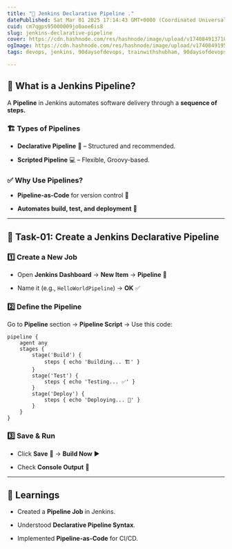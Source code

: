 ```yaml
---
title: "🚀 Jenkins Declarative Pipeline ."
datePublished: Sat Mar 01 2025 17:14:43 GMT+0000 (Coordinated Universal Time)
cuid: cm7qgps95000009jo0aoe6is8
slug: jenkins-declarative-pipeline
cover: https://cdn.hashnode.com/res/hashnode/image/upload/v1740849137104/c5a7ca2c-03f3-4f26-989d-55bc2daf94dd.png
ogImage: https://cdn.hashnode.com/res/hashnode/image/upload/v1740849195158/ff849a09-1b7f-4202-b298-08d85005a468.png
tags: devops, jenkins, 90daysofdevops, trainwithshubham, 90daysofdevops-chanllenge, 90daysofdevopschallenge

---
```


## 📌 What is a Jenkins Pipeline?

A **Pipeline** in Jenkins automates software delivery through a **sequence of steps.**

### 🏗️ Types of Pipelines

* **Declarative Pipeline** 📝 – Structured and recommended.
    
* **Scripted Pipeline** 💻 – Flexible, Groovy-based.
    

### ✅ Why Use Pipelines?

* **Pipeline-as-Code** for version control 📂
    
* **Automates build, test, and deployment** 🔄
    

---

## 🎯 Task-01: Create a Jenkins Declarative Pipeline

### 1️⃣ Create a New Job

* Open **Jenkins Dashboard** → **New Item** → **Pipeline** 🔧
    
* Name it (e.g., `HelloWorldPipeline`) → **OK** ✅
    

### 2️⃣ Define the Pipeline

Go to **Pipeline** section → **Pipeline Script** → Use this code:

```plaintext
pipeline {
    agent any
    stages {
        stage('Build') {
            steps { echo 'Building... 🏗️' }
        }
        stage('Test') {
            steps { echo 'Testing... ✅' }
        }
        stage('Deploy') {
            steps { echo 'Deploying... 🚀' }
        }
    }
}
```

### 3️⃣ Save & Run

* Click **Save** 💾 → **Build Now** ▶️
    
* Check **Console Output** 🧐
    

---

## 📝 Learnings

* Created a **Pipeline Job** in Jenkins.
    
* Understood **Declarative Pipeline Syntax**.
    
* Implemented **Pipeline-as-Code** for CI/CD.
